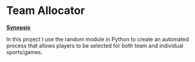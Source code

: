 # Team Allocator

**<u>Synopsis</u>**

In this project I use the random module in Python to create an automated process that allows players to be selected for both team and individual sports/games.